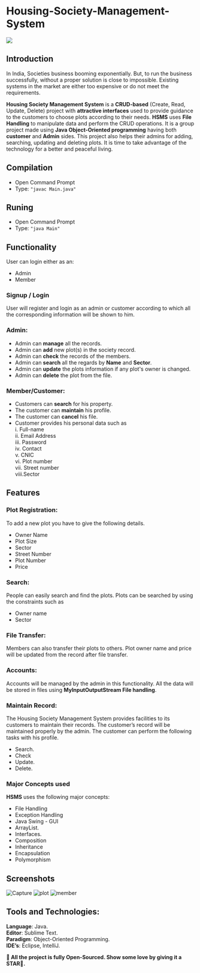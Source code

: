 # Housing-Society-Management-System
<img src="Images/pic.jpg">

## Introduction

In India, Societies business booming exponentially. But, to run the business successfully, without a proper solution is close to impossible. Existing systems in the market are either too expensive or do not meet the requirements. <br>

**Housing Society Management System** is a **CRUD-based** (Create, Read, Update, Delete) project with **attractive interfaces** used to provide guidance to the customers to choose plots according to their needs. <b>HSMS</b> uses **File Handling** to manipulate data and perform the CRUD operations. It is a group project made using **Java Object-Oriented programming** having both **customer** and **Admin** sides. This project also helps their admins for adding, searching, updating and deleting plots. It is time to take advantage of the technology for a better and peaceful living. <br>

## Compilation

- Open Command Prompt
- Type: ``"javac Main.java"``

## Runing

- Open Command Prompt
- Type: ``"java Main"``
## Functionality
User can login either as an:
- Admin
-	Member

### Signup / Login 
User will register and login as an admin or customer according to which all the corresponding information will be shown to him. <br>
### Admin:
- Admin can **manage** all the records.
- Admin can **add** new plot(s) in the society record.
- Admin can **check** the records of the members.
- Admin can **search** all the regards by **Name** and **Sector**.
- Admin can **update** the plots information if any plot's owner is changed.
- Admin can **delete** the plot from the file.

### Member/Customer:
- Customers can **search** for his property.
- The customer can **maintain** his profile.
- The customer can **cancel** his file.
- Customer provides his personal data such as <br>
i.	 Full-name <br>
ii.	 Email Address <br>
iii. Password <br>
iv.	 Contact <br>
v.   CNIC <br>
vi.  Plot number <br>
vii. Street number <br>
viii.Sector <br>


## Features
### Plot Registration: 
To add a new plot you have to give the following details. 
- Owner Name
- Plot Size
- Sector
-	Street Number
-	Plot Number
- Price

### Search: 
People can easily search and find the plots. Plots can be searched by using the constraints such as
-	Owner name
-	Sector

### File Transfer: 
Members can also transfer their plots to others. Plot owner name and price will be updated from the record after file transfer.

### Accounts: 
Accounts will be managed by the admin in this functionality. All the data will be stored in files using **MyInputOutputStream File handling**.

### Maintain Record: 
The Housing Society Management System provides facilities to its customers to maintain their records. The customer’s record will be maintained properly by the admin.
The customer can perform the following tasks with his profile.
- Search.
-	Check
-	Update.
-	Delete.

### Major Concepts used
**HSMS** uses the following major concepts: 
- File Handling
- Exception Handling
- Java Swing - GUI
- ArrayList.
- Interfaces.
- Composition
- Inheritance
- Encapsulation
- Polymorphism

## Screenshots
![Capture](https://user-images.githubusercontent.com/87219816/176256617-e86210f0-3ea4-4b46-a28f-50840849fc8c.PNG)
![plot](https://user-images.githubusercontent.com/87219816/176256636-6baebe8b-0871-4b61-b355-e89a8b8600b8.PNG)
![member](https://user-images.githubusercontent.com/87219816/176256649-86432ebc-f5c8-42f4-bc74-2b33311c470b.PNG)


## Tools and Technologies:
**Language**: Java. <br>
**Editor**: Sublime Text. <br>
**Paradigm**: Object-Oriented Programming. <br>
**IDE’s**: Eclipse, IntelliJ. <br>


 **💬 All the project is fully Open-Sourced. Show some love by giving it a STAR🌟.**
 
